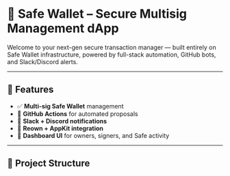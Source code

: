 # 🔐 Safe Wallet – Secure Multisig Management dApp

Welcome to your next-gen secure transaction manager — built entirely on Safe Wallet infrastructure, powered by full-stack automation, GitHub bots, and Slack/Discord alerts.

---

## 🚀 Features

- ✅ **Multi-sig Safe Wallet** management
- 🤖 **GitHub Actions** for automated proposals
- 🔔 **Slack + Discord notifications**
- 🧩 **Reown + AppKit integration**
- 💼 **Dashboard UI** for owners, signers, and Safe activity

---

## 🧠 Project Structure
